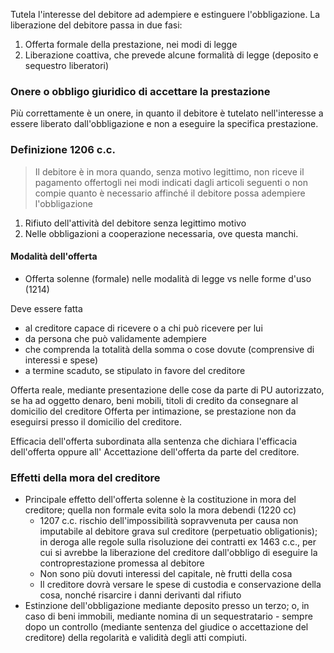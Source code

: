 Tutela l'interesse del debitore ad adempiere e estinguere l'obbligazione.
La liberazione del debitore passa in due fasi:
1. Offerta formale della prestazione, nei modi di legge
2. Liberazione coattiva, che prevede alcune formalità di legge (deposito e sequestro liberatori)

### Onere o obbligo giuridico di accettare la prestazione
Più correttamente è un onere, in quanto il debitore è tutelato nell'interesse a essere liberato dall'obbligazione e non a eseguire la specifica prestazione.

### Definizione 1206 c.c.
> Il debitore è in mora quando, senza motivo legittimo, non riceve il pagamento offertogli nei modi indicati dagli articoli seguenti o non compie quanto è necessario affinché il debitore possa adempiere l'obbligazione

1. Rifiuto dell'attività del debitore senza legittimo motivo
2. Nelle obbligazioni a cooperazione necessaria, ove questa manchi.

#### Modalità dell'offerta
- Offerta solenne (formale) nelle modalità di legge vs nelle forme d'uso (1214)

Deve essere fatta 
- al creditore capace di ricevere o a chi può ricevere per lui
- da persona che può validamente adempiere
- che comprenda la totalità della somma o cose dovute (comprensive di interessi e spese)
- a termine scaduto, se stipulato in favore del creditore

Offerta reale, mediante presentazione delle cose da parte di PU autorizzato, se ha ad oggetto denaro, beni mobili, titoli di credito da consegnare al domicilio del creditore
Offerta per intimazione, se prestazione non da eseguirsi presso il domicilio del creditore.

Efficacia dell'offerta subordinata alla sentenza che dichiara l'efficacia dell'offerta oppure all' Accettazione dell'offerta da parte del creditore.

### Effetti della  mora del creditore
- Principale effetto dell'offerta solenne è la costituzione in mora del creditore; quella non formale evita solo la mora debendi (1220 cc)
	- 1207 c.c. rischio dell'impossibilità sopravvenuta per causa non imputabile al debitore grava sul creditore (perpetuatio obligationis); in deroga alle regole sulla risoluzione dei contratti ex 1463 c.c., per cui si avrebbe la liberazione del creditore dall'obbligo di eseguire la controprestazione promessa al debitore
	- Non sono più dovuti interessi del capitale, nè frutti della cosa
	- Il creditore dovrà versare le spese di custodia e conservazione della cosa, nonché risarcire i danni derivanti dal rifiuto 
- Estinzione dell'obbligazione mediante deposito presso un terzo; o, in caso di beni immobili, mediante nomina di un sequestratario - sempre dopo un controllo (mediante sentenza del giudice o accettazione del creditore) della regolarità e validità degli atti compiuti.



